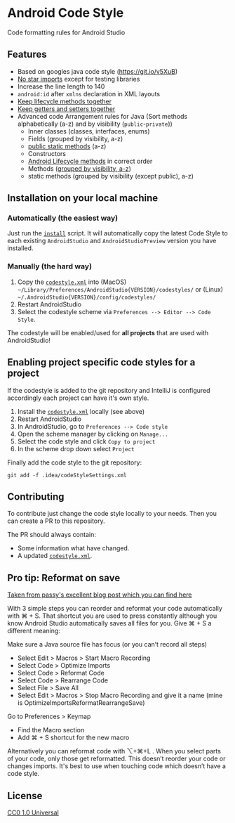 # Android Code Style

Code formatting rules for Android Studio

## Features
- Based on googles java code style (https://git.io/v5XuB)
- [No star imports](https://github.com/grandcentrix/AndroidCodeStyle/issues/5) except for testing libraries
- Increase the line length to 140
- `android:id` after `xmlns` declaration in XML layouts
- [Keep lifecycle methods together](https://github.com/grandcentrix/AndroidCodeStyle/issues/3)
- [Keep getters and setters together](https://github.com/grandcentrix/AndroidCodeStyle/issues/7)
- Advanced code Arrangement rules for Java (Sort methods alphabetically (a-z) and by visibility (`public`-`private`))
  - Inner classes (classes, interfaces, enums)
  - Fields (grouped by visibility, a-z)
  - [public static methods](https://github.com/grandcentrix/AndroidCodeStyle/issues/8) (a-z)
  - Constructors
  - [Android Lifecycle methods](https://github.com/grandcentrix/AndroidCodeStyle/issues/3) in correct order
  - Methods ([grouped by visibility, a-z](https://github.com/grandcentrix/AndroidCodeStyle/issues/6))
  - static methods (grouped by visibility (except public), a-z)

## Installation on your local machine

### Automatically (the easiest way)
Just run the [`install`](install.sh) script.
It will automatically copy the latest Code Style to each existing `AndroidStudio` and `AndroidStudioPreview` version you have installed.

### Manually (the hard way)
1. Copy the [`codestyle.xml`](styles/codestyle.xml) into (MacOS) ``~/Library/Preferences/AndroidStudio{VERSION}/codestyles/`` or (Linux) ``~/.AndroidStudio{VERSION}/config/codestyles/``
2. Restart AndroidStudio
3. Select the codestyle scheme via `Preferences --> Editor --> Code Style`.

The codestyle will be enabled/used for **all projects** that are used with AndroidStudio!

## Enabling project specific code styles for a project
If the codestyle is added to the git repository and IntelliJ is configured accordingly each project can have it's own style.

1. Install the [`codestyle.xml`](styles/codestyle.xml) locally (see above)
2. Restart AndroidStudio
3. In AndroidStudio, go to `Preferences --> Code style`
4. Open the scheme manager by clicking on `Manage...`
5. Select the code style and click `Copy to project`
6. In the scheme drop down select `Project`

Finally add the code style to the git repository:
```
git add -f .idea/codeStyleSettings.xml
```

## Contributing
To contribute just change the code style locally to your needs.
Then you can create a PR to this repository.

The PR should always contain:
* Some information what have changed.
* A updated [`codestyle.xml`](styles/codestyle.xml).

## Pro tip: Reformat on save
[Taken from passy's excellent blog post which you can find here](https://android.jlelse.eu/7-reasons-this-android-code-style-improves-your-productivity-65d196fa55f)

With 3 simple steps you can reorder and reformat your code automatically with ⌘ + S. That shortcut you are used to press constantly although you know Android Studio automatically saves all files for you. Give ⌘ + S a different meaning:

Make sure a Java source file has focus (or you can’t record all steps)
- Select Edit > Macros > Start Macro Recording
- Select Code > Optimize Imports
- Select Code > Reformat Code
- Select Code > Rearrange Code
- Select File > Save All
- Select Edit > Macros > Stop Macro Recording and give it a name (mine is OptimizeImportsReformatRearrangeSave)

Go to Preferences > Keymap
- Find the Macro section
- Add ⌘ + S shortcut for the new macro

Alternatively you can reformat code with ⌥+⌘+L . When you select parts of your code, only those get reformatted. This doesn’t reorder your code or changes imports. It's best to use when touching code which doesn’t have a code style.

## License
[CC0 1.0 Universal](https://creativecommons.org/publicdomain/zero/1.0/legalcode)
